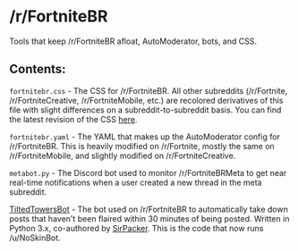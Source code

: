 # /r/FortniteBR
Tools that keep /r/FortniteBR afloat, AutoModerator, bots, and CSS.

## Contents:
`fortnitebr.css` - The CSS for /r/FortniteBR. All other subreddits (/r/Fortnite, /r/FortniteCreative, /r/FortniteMobile, etc.) are recolored derivatives of this file with slight differences on a subreddit-to-subreddit basis. You can find the latest revision of the CSS [here](https://www.reddit.com/r/fortnitebr/about/stylesheet/).

`fortnitebr.yaml` - The YAML that makes up the AutoModerator config for /r/FortniteBR. This is heavily modified on /r/Fortnite, mostly the same on /r/FortniteMobile, and slightly modified on /r/FortniteCreative.

`metabot.py` - The Discord bot used to monitor /r/FortniteBRMeta to get near real-time notifications when a user created a new thread in the meta subreddit.

[TiltedTowersBot](https://github.com/Snaacky/TiltedTowersBot) - The bot used on /r/FortniteBR to automatically take down posts that haven't been flaired within 30 minutes of being posted. Written in Python 3.x, co-authored by [SirPacker](https://github.com/SirPacker). This is the code that now runs /u/NoSkinBot.

